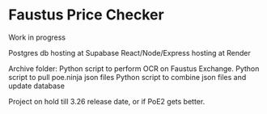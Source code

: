 # Faustus Price Checker

Work in progress

Postgres db hosting at Supabase
React/Node/Express hosting at Render

Archive folder:
Python script to perform OCR on Faustus Exchange. 
Python script to pull poe.ninja json files
Python script to combine json files and update database

Project on hold till 3.26 release date, or if PoE2 gets better.